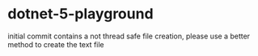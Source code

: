 # dotnet-5-playground

initial commit contains a not thread safe file creation, please use a better method to create the text file

